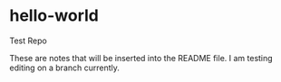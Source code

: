 # hello-world
Test Repo

These are notes that will be inserted into the README file. I am testing editing on a branch currently.
